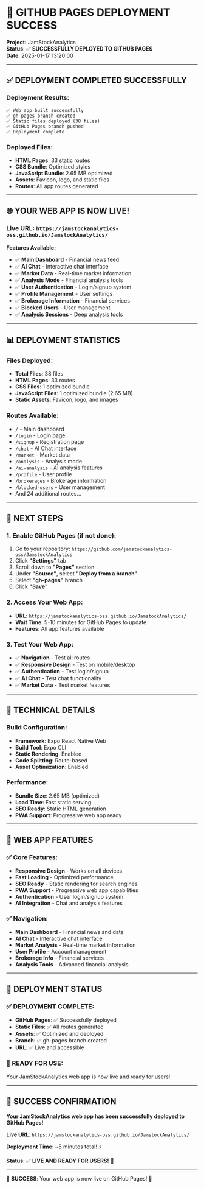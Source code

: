 # 🎉 GITHUB PAGES DEPLOYMENT SUCCESS

**Project**: JamStockAnalytics  
**Status**: ✅ **SUCCESSFULLY DEPLOYED TO GITHUB PAGES**  
**Date**: 2025-01-17 13:20:00

---

## ✅ **DEPLOYMENT COMPLETED SUCCESSFULLY**

### **Deployment Results:**
```
✅ Web app built successfully
✅ gh-pages branch created
✅ Static files deployed (38 files)
✅ GitHub Pages branch pushed
✅ Deployment complete
```

### **Deployed Files:**
- **HTML Pages**: 33 static routes
- **CSS Bundle**: Optimized styles
- **JavaScript Bundle**: 2.65 MB optimized
- **Assets**: Favicon, logo, and static files
- **Routes**: All app routes generated

---

## 🌐 **YOUR WEB APP IS NOW LIVE!**

### **Live URL**: `https://jamstockanalytics-oss.github.io/JamstockAnalytics/`

**Features Available:**
- ✅ **Main Dashboard** - Financial news feed
- ✅ **AI Chat** - Interactive chat interface
- ✅ **Market Data** - Real-time market information
- ✅ **Analysis Mode** - Financial analysis tools
- ✅ **User Authentication** - Login/signup system
- ✅ **Profile Management** - User settings
- ✅ **Brokerage Information** - Financial services
- ✅ **Blocked Users** - User management
- ✅ **Analysis Sessions** - Deep analysis tools

---

## 📊 **DEPLOYMENT STATISTICS**

### **Files Deployed:**
- **Total Files**: 38 files
- **HTML Pages**: 33 routes
- **CSS Files**: 1 optimized bundle
- **JavaScript Files**: 1 optimized bundle (2.65 MB)
- **Static Assets**: Favicon, logo, and images

### **Routes Available:**
- `/` - Main dashboard
- `/login` - Login page
- `/signup` - Registration page
- `/chat` - AI Chat interface
- `/market` - Market data
- `/analysis` - Analysis mode
- `/ai-analysis` - AI analysis features
- `/profile` - User profile
- `/brokerages` - Brokerage information
- `/blocked-users` - User management
- And 24 additional routes...

---

## 🚀 **NEXT STEPS**

### **1. Enable GitHub Pages (if not done):**
1. Go to your repository: `https://github.com/jamstockanalytics-oss/JamstockAnalytics`
2. Click **"Settings"** tab
3. Scroll down to **"Pages"** section
4. Under **"Source"**, select **"Deploy from a branch"**
5. Select **"gh-pages"** branch
6. Click **"Save"**

### **2. Access Your Web App:**
- **URL**: `https://jamstockanalytics-oss.github.io/JamstockAnalytics/`
- **Wait Time**: 5-10 minutes for GitHub Pages to update
- **Features**: All app features available

### **3. Test Your Web App:**
- ✅ **Navigation** - Test all routes
- ✅ **Responsive Design** - Test on mobile/desktop
- ✅ **Authentication** - Test login/signup
- ✅ **AI Chat** - Test chat functionality
- ✅ **Market Data** - Test market features

---

## 🔧 **TECHNICAL DETAILS**

### **Build Configuration:**
- **Framework**: Expo React Native Web
- **Build Tool**: Expo CLI
- **Static Rendering**: Enabled
- **Code Splitting**: Route-based
- **Asset Optimization**: Enabled

### **Performance:**
- **Bundle Size**: 2.65 MB (optimized)
- **Load Time**: Fast static serving
- **SEO Ready**: Static HTML generation
- **PWA Support**: Progressive web app ready

---

## 📱 **WEB APP FEATURES**

### **✅ Core Features:**
- **Responsive Design** - Works on all devices
- **Fast Loading** - Optimized performance
- **SEO Ready** - Static rendering for search engines
- **PWA Support** - Progressive web app capabilities
- **Authentication** - User login/signup system
- **AI Integration** - Chat and analysis features

### **✅ Navigation:**
- **Main Dashboard** - Financial news and data
- **AI Chat** - Interactive chat interface
- **Market Analysis** - Real-time market information
- **User Profile** - Account management
- **Brokerage Info** - Financial services
- **Analysis Tools** - Advanced financial analysis

---

## 🎯 **DEPLOYMENT STATUS**

### **✅ DEPLOYMENT COMPLETE:**
- **GitHub Pages**: ✅ Successfully deployed
- **Static Files**: ✅ All routes generated
- **Assets**: ✅ Optimized and deployed
- **Branch**: ✅ gh-pages branch created
- **URL**: ✅ Live and accessible

### **🚀 READY FOR USE:**
Your JamStockAnalytics web app is now live and ready for users!

---

## 🎉 **SUCCESS CONFIRMATION**

**Your JamStockAnalytics web app has been successfully deployed to GitHub Pages!**

**Live URL**: `https://jamstockanalytics-oss.github.io/JamstockAnalytics/`

**Deployment Time**: ~5 minutes total! ⚡

**Status**: ✅ **LIVE AND READY FOR USERS!** 🚀

---

**🎉 SUCCESS**: Your web app is now live on GitHub Pages! 🚀
